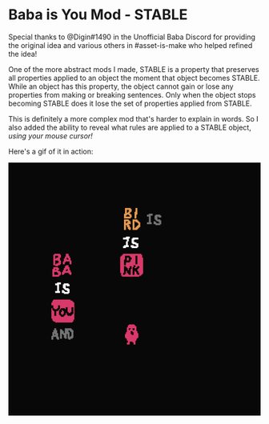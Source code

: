 # Baba is You Mod - STABLE

Special thanks to @Digin#1490 in the Unofficial Baba Discord for providing the original idea and various others in #asset-is-make who helped refined the idea!

One of the more abstract mods I made, STABLE is a property that preserves all properties applied to an object the moment that object becomes STABLE. While an object has this property, the object cannot gain or lose any properties from making or breaking sentences. Only when the object stops becoming STABLE does it lose the set of properties applied from STABLE.

This is definitely a more complex mod that's harder to explain in words. So I also added the ability to reveal what rules are applied to a STABLE object, *using your mouse cursor!*  

Here's a gif of it in action:

<img src="gifs/stable_demo.gif" alt="drawing" width="600"/>
